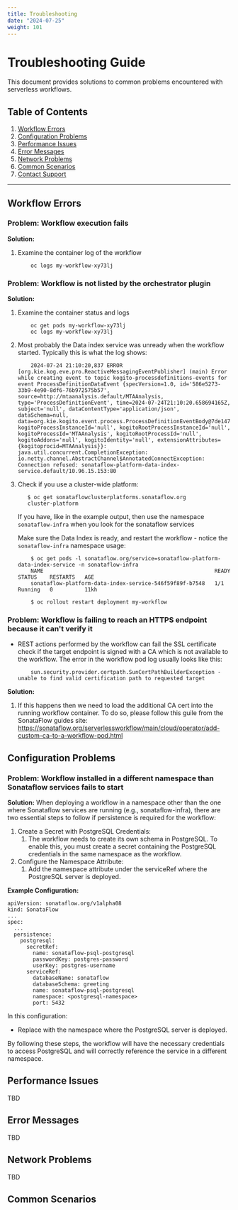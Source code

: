 ```yaml
---
title: Troubleshooting
date: "2024-07-25"
weight: 101
---
```



# Troubleshooting Guide

This document provides solutions to common problems encountered with serverless workflows.

## Table of Contents

1. [Workflow Errors](#workflow-errors)
2. [Configuration Problems](#configuration-problems)
3. [Performance Issues](#performance-issues)
4. [Error Messages](#error-messages)
5. [Network Problems](#network-problems)
6. [Common Scenarios](#common-scenarios)
7. [Contact Support](#contact-support)

---

## Workflow Errors

### Problem: Workflow execution fails

**Solution:**

1. Examine the container log of the workflow
    ```console
        oc logs my-workflow-xy73lj
    ```

### Problem: Workflow is not listed by the orchestrator plugin

**Solution:**

1. Examine the container status and logs
    ```console
        oc get pods my-workflow-xy73lj
        oc logs my-workflow-xy73lj
    ```

2. Most probably the Data index service was unready when the workflow started.
   Typically this is what the log shows:
    ```console
        2024-07-24 21:10:20,837 ERROR [org.kie.kog.eve.pro.ReactiveMessagingEventPublisher] (main) Error while creating event to topic kogito-processdefinitions-events for event ProcessDefinitionDataEvent {specVersion=1.0, id='586e5273-33b9-4e90-8df6-76b972575b57', source=http://mtaanalysis.default/MTAAnalysis, type='ProcessDefinitionEvent', time=2024-07-24T21:10:20.658694165Z, subject='null', dataContentType='application/json', dataSchema=null, data=org.kie.kogito.event.process.ProcessDefinitionEventBody@7de147e9, kogitoProcessInstanceId='null', kogitoRootProcessInstanceId='null', kogitoProcessId='MTAAnalysis', kogitoRootProcessId='null', kogitoAddons='null', kogitoIdentity='null', extensionAttributes={kogitoprocid=MTAAnalysis}}: java.util.concurrent.CompletionException: io.netty.channel.AbstractChannel$AnnotatedConnectException: Connection refused: sonataflow-platform-data-index-service.default/10.96.15.153:80
    ```

3. Check if you use a cluster-wide platform:
    ```console
       $ oc get sonataflowclusterplatforms.sonataflow.org
       cluster-platform
    ```
    If you have, like in the example output, then use the namespace `sonataflow-infra` when you look for the sonataflow services

    Make sure the Data Index is ready, and restart the workflow - notice the `sonataflow-infra` namespace usage:
    ```console
        $ oc get pods -l sonataflow.org/service=sonataflow-platform-data-index-service -n sonataflow-infra
        NAME                                                      READY   STATUS    RESTARTS   AGE
        sonataflow-platform-data-index-service-546f59f89f-b7548   1/1     Running   0          11kh
        
        $ oc rollout restart deployment my-workflow
    ```

### Problem: Workflow is failing to reach an HTTPS endpoint because it can't verify it

- REST actions performed by the workflow can fail the SSL certificate check if the target endpoint is signed with 
a CA which is not available to the workflow. The error in the workflow pod log usually looks like this:

    ```console
        sun.security.provider.certpath.SunCertPathBuilderException - unable to find valid certification path to requested target
    ```

**Solution:**

1. If this happens then we need to load the additional CA cert into the running
   workflow container. To do so, please follow this guile from the SonataFlow guides site:
   https://sonataflow.org/serverlessworkflow/main/cloud/operator/add-custom-ca-to-a-workflow-pod.html


## Configuration Problems

### Problem: Workflow installed in a different namespace than Sonataflow services fails to start

**Solution:**
When deploying a workflow in a namespace other than the one where Sonataflow services are running (e.g., sonataflow-infra), there are two essential steps to follow if persistence is required for the workflow:
1. Create a Secret with PostgreSQL Credentials:
    1. The workflow needs to create its own schema in PostgreSQL. To enable this, you must create a secret containing the PostgreSQL credentials in the same namespace as the workflow.
2. Configure the Namespace Attribute:
    1. Add the namespace attribute under the serviceRef where the PostgreSQL server is deployed.

**Example Configuration:**
```
apiVersion: sonataflow.org/v1alpha08
kind: SonataFlow
...
spec:
  ...
  persistence:
    postgresql:
      secretRef:
        name: sonataflow-psql-postgresql
        passwordKey: postgres-password
        userKey: postgres-username
      serviceRef:
        databaseName: sonataflow
        databaseSchema: greeting
        name: sonataflow-psql-postgresql
        namespace: <postgresql-namespace>
        port: 5432
```
In this configuration:
* Replace <postgresql-namespace> with the namespace where the PostgreSQL server is deployed.

By following these steps, the workflow will have the necessary credentials to access PostgreSQL and will correctly reference the service in a different namespace.

## Performance Issues
TBD
## Error Messages
TBD
## Network Problems
TBD
## Common Scenarios


